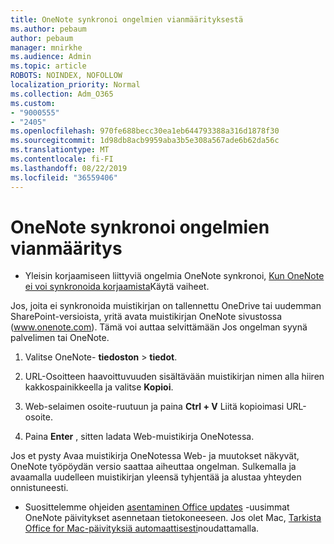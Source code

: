 ```yaml
---
title: OneNote synkronoi ongelmien vianmäärityksestä
ms.author: pebaum
author: pebaum
manager: mnirkhe
ms.audience: Admin
ms.topic: article
ROBOTS: NOINDEX, NOFOLLOW
localization_priority: Normal
ms.collection: Adm_O365
ms.custom:
- "9000555"
- "2405"
ms.openlocfilehash: 970fe688becc30ea1eb644793388a316d1878f30
ms.sourcegitcommit: 1d98db8acb9959aba3b5e308a567ade6b62da56c
ms.translationtype: MT
ms.contentlocale: fi-FI
ms.lasthandoff: 08/22/2019
ms.locfileid: "36559406"
---
```

# <a name="troubleshoot-onenote-sync-issues"></a>OneNote synkronoi ongelmien vianmääritys

* Yleisin korjaamiseen liittyviä ongelmia OneNote synkronoi, [Kun OneNote ei voi synkronoida korjaamista](https://support.office.com/article/Fix-issues-when-you-can-t-sync-OneNote-299495ef-66d1-448f-90c1-b785a6968d45)Käytä vaiheet.

Jos, joita ei synkronoida muistikirjan on tallennettu OneDrive tai uudemman SharePoint-versioista, yritä avata muistikirjan OneNote sivustossa (www.onenote.com). Tämä voi auttaa selvittämään Jos ongelman syynä palvelimen tai OneNote.

1. Valitse OneNote- **tiedoston** > **tiedot**.

2. URL-Osoitteen haavoittuvuuden sisältävään muistikirjan nimen alla hiiren kakkospainikkeella ja valitse **Kopioi**.

3. Web-selaimen osoite-ruutuun ja paina **Ctrl + V** Liitä kopioimasi URL-osoite.

4. Paina **Enter** , sitten ladata Web-muistikirja OneNotessa.

Jos et pysty Avaa muistikirja OneNotessa Web- ja muutokset näkyvät, OneNote työpöydän versio saattaa aiheuttaa ongelman. Sulkemalla ja avaamalla uudelleen muistikirjan yleensä tyhjentää ja alustaa yhteyden onnistuneesti.

* Suosittelemme ohjeiden [asentaminen Office updates](https://support.office.com/article/Install-Office-updates-2ab296f3-7f03-43a2-8e50-46de917611c5) -uusimmat OneNote päivitykset asennetaan tietokoneeseen. Jos olet Mac, [Tarkista Office for Mac-päivityksiä automaattisesti](https://support.office.com/article/update-office-for-mac-automatically-bfd1e497-c24d-4754-92ab-910a4074d7c1)noudattamalla.